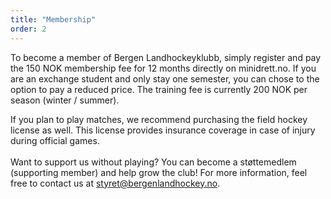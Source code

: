 ```yaml
---
title: "Membership"
order: 2
---
```


To become a member of Bergen Landhockeyklubb, simply register and pay the 150 NOK membership fee for 12 months directly on minidrett.no. If you are an exchange student and only stay one semester, you can chose to the option to pay a reduced price.
The training fee is currently 200 NOK per season (winter / summer).

If you plan to play matches, we recommend purchasing the field hockey license as well.
This license provides insurance coverage in case of injury during official games.
<br>
<br>
Want to support us without playing? You can become a støttemedlem (supporting member) and help grow the club!
For more information, feel free to contact us at styret@bergenlandhockey.no.
